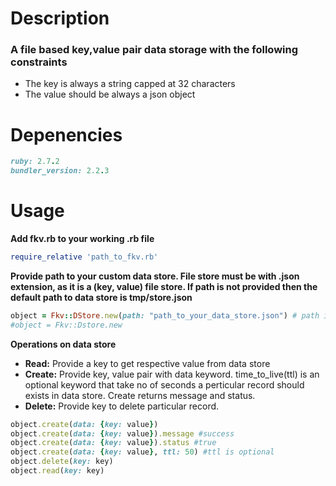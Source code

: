# Description
### A file based key,value pair data storage with the following constraints
* The key is always a string capped at 32 characters
* The value should be always a json object
# Depenencies
```ruby
ruby: 2.7.2
bundler_version: 2.2.3
```
# Usage

**Add fkv.rb to your working .rb file**
``` ruby
require_relative 'path_to_fkv.rb'
```
**Provide path to your custom data store. File store must be with .json extension, as it is a (key, value) file store. If path is not provided then the default path to data store is tmp/store.json**
``` ruby
object = Fkv::DStore.new(path: "path_to_your_data_store.json") # path is optional
#object = Fkv::Dstore.new
```
**Operations on data store**
* **Read:** Provide a key to get respective value from data store
* **Create:** Provide key, value pair with data keyword. time_to_live(ttl) is an optional keyword that take no of seconds a perticular record should exists in data store. Create returns message and status. 
* **Delete:** Provide key to delete particular record.
```ruby
object.create(data: {key: value})
object.create(data: {key: value}).message #success
object.create(data: {key: value}).status #true
object.create(data: {key: value}, ttl: 50) #ttl is optional 
object.delete(key: key)
object.read(key: key)
```